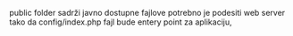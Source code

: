 public folder sadrži javno dostupne fajlove
potrebno je podesiti web server tako da config/index.php fajl bude entery point za aplikaciju, 